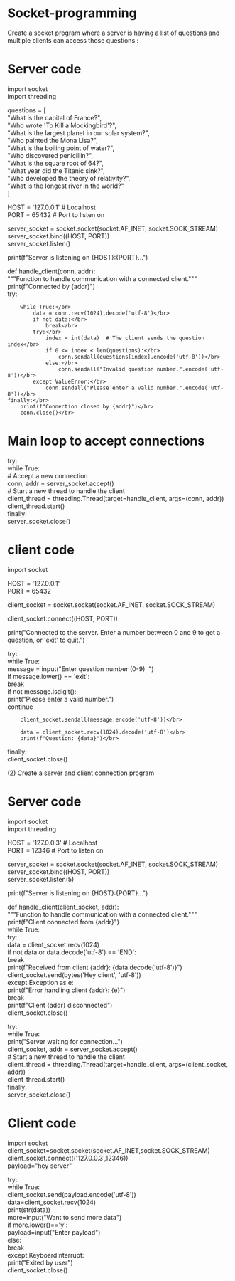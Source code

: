 # Socket-programming
Create a socket program where a server is having a list of questions and multiple clients can access those questions :</br>
# Server code</br>
import socket</br>
import threading</br>

questions = [</br>
    "What is the capital of France?",</br>
    "Who wrote 'To Kill a Mockingbird'?",</br>
    "What is the largest planet in our solar system?",</br>
    "Who painted the Mona Lisa?",</br>
    "What is the boiling point of water?",</br>
    "Who discovered penicillin?",</br>
    "What is the square root of 64?",</br>
    "What year did the Titanic sink?",</br>
    "Who developed the theory of relativity?",</br>
    "What is the longest river in the world?"</br>
]</br>

HOST = '127.0.0.1'  # Localhost</br>
PORT = 65432        # Port to listen on</br>

server_socket = socket.socket(socket.AF_INET, socket.SOCK_STREAM)</br>
server_socket.bind((HOST, PORT))</br>
server_socket.listen()</br>

print(f"Server is listening on {HOST}:{PORT}...")</br>

def handle_client(conn, addr):</br>
    """Function to handle communication with a connected client."""</br>
    print(f"Connected by {addr}")</br>
    try:</br>
        
        while True:</br>
            data = conn.recv(1024).decode('utf-8')</br>
            if not data:</br>
                break</br>
            try:</br>
                index = int(data)  # The client sends the question index</br>
                if 0 <= index < len(questions):</br>
                    conn.sendall(questions[index].encode('utf-8'))</br>
                else:</br>
                    conn.sendall("Invalid question number.".encode('utf-8'))</br>
            except ValueError:</br>
                conn.sendall("Please enter a valid number.".encode('utf-8'))</br>
    finally:</br>
        print(f"Connection closed by {addr}")</br>
        conn.close()</br>

# Main loop to accept connections</br>
try:</br>
    while True:</br>
        # Accept a new connection</br>
        conn, addr = server_socket.accept()</br>
        # Start a new thread to handle the client</br>
        client_thread = threading.Thread(target=handle_client, args=(conn, addr))</br>
        client_thread.start()</br>
finally:</br>
    server_socket.close()</br>

# client code</br>
import socket</br>

HOST = '127.0.0.1'</br>
PORT = 65432  </br>      

client_socket = socket.socket(socket.AF_INET, socket.SOCK_STREAM)</br>

client_socket.connect((HOST, PORT))</br>

print("Connected to the server. Enter a number between 0 and 9 to get a question, or 'exit' to quit.")</br>

try:</br>
    while True:</br>
        message = input("Enter question number (0-9): ")</br>
        if message.lower() == 'exit':</br>
            break</br>
        if not message.isdigit():</br>
            print("Please enter a valid number.")</br>
            continue</br>

        
        client_socket.sendall(message.encode('utf-8'))</br>

        data = client_socket.recv(1024).decode('utf-8')</br>
        print(f"Question: {data}")</br>
finally:</br>
    client_socket.close()</br>


(2) Create a server and client connection program</br>

# Server code</br>
import socket</br>
import threading</br>


HOST = '127.0.0.3'  # Localhost</br>
PORT = 12346        # Port to listen on</br>

server_socket = socket.socket(socket.AF_INET, socket.SOCK_STREAM)</br>
server_socket.bind((HOST, PORT))</br>
server_socket.listen(5)</br>

print(f"Server is listening on {HOST}:{PORT}...")</br>

def handle_client(client_socket, addr):</br>
    """Function to handle communication with a connected client."""</br>
    print(f"Client connected from {addr}")</br>
    while True:</br>
        try:</br>
            data = client_socket.recv(1024)</br>
            if not data or data.decode('utf-8') == 'END':</br>
                break</br>
            print(f"Received from client {addr}: {data.decode('utf-8')}")</br>
            client_socket.send(bytes('Hey client', 'utf-8'))</br>
        except Exception as e:</br>
            print(f"Error handling client {addr}: {e}")</br>
            break</br>
    print(f"Client {addr} disconnected")</br>
    client_socket.close()</br>

try:</br>
    while True:</br>
        print("Server waiting for connection...")</br>
        client_socket, addr = server_socket.accept()</br>
        # Start a new thread to handle the client</br>
        client_thread = threading.Thread(target=handle_client, args=(client_socket, addr))</br>
        client_thread.start()</br>
finally:</br>
    server_socket.close()</br>

# Client code</br>
import socket</br>
client_socket=socket.socket(socket.AF_INET,socket.SOCK_STREAM)</br>
client_socket.connect(('127.0.0.3',12346))</br>
payload="hey server"</br>

try:</br>
  while True:</br>
    client_socket.send(payload.encode('utf-8'))</br>
    data=client_socket.recv(1024)</br>
    print(str(data))</br>
    more=input("Want to send more data")</br>
    if more.lower()=='y':</br>
      payload=input("Enter payload")</br>
    else:</br>
      break</br>
except KeyboardInterrupt:</br>
  print("Exited by user")</br>
client_socket.close()</br>


